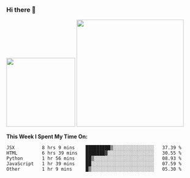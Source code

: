 ### Hi there 👋

<!--
**nestor22/nestor22** is a ✨ _special_ ✨ repository because its `README.md` (this file) appears on your GitHub profile.

Here are some ideas to get you started:

- 🔭 I’m currently working on ...
- 🌱 I’m currently learning ...
- 👯 I’m looking to collaborate on ...
- 🤔 I’m looking for help with ...
- 💬 Ask me about ...
- 📫 How to reach me: ...
- 😄 Pronouns: ...
- ⚡ Fun fact: ...
-->


<img height="180em" src="https://github-readme-stats.vercel.app/api?username=nestor22&show_icons=true&hide_border=true&&count_private=true&include_all_commits=true&theme=radical" />
<img height="280em" src="https://github-readme-stats.vercel.app/api/top-langs/?username=nestor22&layout=compact)](https://github.com/nestor22/github-readme-stats&theme=radical"  />



**This Week I Spent My Time On:**
<!--START_SECTION:waka-->
```text
JSX          8 hrs 9 mins    █████████▒░░░░░░░░░░░░░░░   37.39 % 
HTML         6 hrs 39 mins   ███████▓░░░░░░░░░░░░░░░░░   30.55 % 
Python       1 hr 56 mins    ██▒░░░░░░░░░░░░░░░░░░░░░░   08.93 % 
JavaScript   1 hr 39 mins    ██░░░░░░░░░░░░░░░░░░░░░░░   07.59 % 
Other        1 hr 9 mins     █▒░░░░░░░░░░░░░░░░░░░░░░░   05.30 % 
```
<!--END_SECTION:waka-->


